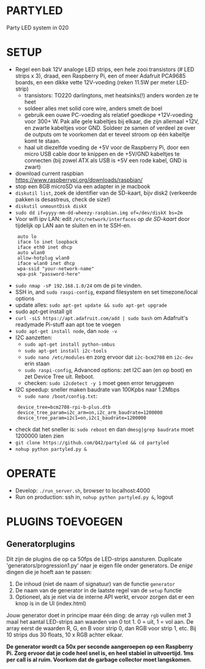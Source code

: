# PARTYLED
Party LED system in 020

# SETUP
* Regel een bak 12V analoge LED strips, een hele zooi transistors (# LED strips x 3), draad, een Raspberry Pi, een of meer Adafruit PCA9685 boards, en een dikke vette 12V-voeding (reken 11.5W per meter LED-strip)
  * transistors: TO220 darlingtons, met heatsinks(!) anders worden ze te heet
  * soldeer alles met solid core wire, anders smelt de boel
  * gebruik een ouwe PC-voeding als relatief goedkope +12V-voeding voor 300+ W. Pak alle gele kabeltjes bij elkaar, die zijn allemaal +12V, en zwarte kabeltjes voor GND. Soldeer ze samen of verdeel ze over de outputs om te voorkomen dat er teveel stroom op één kabeltje komt te staan.
  * haal uit diezelfde voeding de +5V voor de Raspberry Pi, door een micro USB cable door te knippen en de +5V/GND kabeltjes te connecten (bij zowel ATX als USB is +5V een rode kabel, GND is zwart)
* download current raspbian https://www.raspberrypi.org/downloads/raspbian/
* stop een 8GB microSD via een adapter in je macbook
* `diskutil list`, zoek de identifier van de SD-kaart, bijv disk2 (verkeerde pakken is desastreus, check de size!)
* `diskutil unmountDisk diskX`
* `sudo dd if=yyyy-mm-dd-wheezy-raspbian.img of=/dev/diskX bs=2m`
* Voor wifi ipv LAN: edit `/etc/network/interfaces` *op de SD-kaart* door tijdelijk op LAN aan te sluiten en in te SSH-en.
```
    auto lo
    iface lo inet loopback
    iface eth0 inet dhcp
    auto wlan0
    allow-hotplug wlan0
    iface wlan0 inet dhcp
    wpa-ssid "your-network-name"
    wpa-psk "password-here"
```
* `sudo nmap -sP 192.168.1.0/24` om de pi te vinden.
* SSH in, and `sudo raspi-config`, expand filesystem en set timezone/local options
* update alles: `sudo apt-get update && sudo apt-get upgrade`
* sudo apt-get install git
* `curl -sLS https://apt.adafruit.com/add | sudo bash` om Adafruit's readymade Pi-stuff aan apt toe te voegen
* `sudo apt-get install node`, dan `node -v`
* I2C aanzetten:
  * `sudo apt-get install python-smbus`
  * `sudo apt-get install i2c-tools`
  * `sudo nano /etc/modules` en zorg ervoor dat `i2c-bcm2708` en `i2c-dev` erin staan
  * `sudo raspi-config`, Advanced options: zet I2C aan (en op boot) en zet Device Tree uit. Reboot.
  * checken: `sudo i2cdetect -y 1` moet geen error teruggeven
* I2C speedup: sneller maken baudrate van 100Kpbs naar 1.2Mbps
  * `sudo nano /boot/config.txt`:
```
    device_tree=bcm2708-rpi-b-plus.dtb
    device_tree_param=i2c_arm=on,i2c_arm_baudrate=1200000
    device_tree_param=i2c1=on,i2c1_baudrate=1200000
```
  * check dat het sneller is: `sudo reboot` en dan `dmesg|grep baudrate` moet 1200000 laten zien
* `git clone https://github.com/Q42/partyled && cd partyled`
* `nohup python partyled.py &`

# OPERATE

* Develop: `./run_server.sh`, browser to localhost:4000
* Run on production: ssh in, `nohup python partyled.py &`, logout

# PLUGINS TOEVOEGEN

## Generatorplugins
Dit zijn de plugins die op ca 50fps de LED-strips aansturen. Duplicate 'generators/progression1.py' naar je eigen file onder generators. De *enige* dingen die je hoeft aan te passen:

  1. De inhoud (niet de naam of signatuur) van de functie `generator`
  2. De naam van de generator in de laatste regel van de `setup` functie
  3. Optioneel, als je niet via de interne API werkt, ervoor zorgen dat er een knop is in de UI (index.html)

Jouw generator doet in principe maar één ding: de array `rgb` vullen met 3 maal het aantal LED-strips aan waarden van 0 tot 1. 0 = uit, 1 = vol aan. De array eerst de waarden R, G, en B voor strip 0, dan RGB voor strip 1, etc. Bij 10 strips dus 30 floats, 10 x RGB achter elkaar.

**De generator wordt ca 50x per seconde aangeroepen op een Raspberry Pi. Zorg ervoor dat je code heel snel is, en heel stabiel in uitvoertijd. 1ms per call is al ruim. Voorkom dat de garbage collector moet langskomen.**
